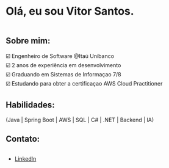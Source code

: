 # Olá, eu sou Vitor Santos.
 <div style="display: inline-block"></div>
 
 ## Sobre mim:

<ul style="list-style-type: none; padding-left: 0; margin: 0;">
  <li>☑️ Engenheiro de Software @Itaú Unibanco</li>
  <li>☑️ 2 anos de experiência em desenvolvimento</li>
  <li>☑️ Graduando em Sistemas de Informaçao 7/8</li>
  <li>☑️ Estudando para obter a certificaçao AWS Cloud Practitioner</li>
</ul>

 
 ## Habilidades:
 <div style="display: inline-block">
(Java | Spring Boot | AWS | SQL | C# | .NET | Backend | IA)
 </div>
 
 ## Contato:
 <div style="display: inline-block">
   <ul>
     <li><a href="https://www.linkedin.com/in/vitor-santos-alves/">LinkedIn</a></li>
   </ul>
 </div>
 
